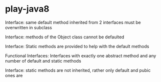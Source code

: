 # play-java8

Interface: same default method inherited from 2 interfaces must be overwritten in subclass

Interface: methods of the Object class cannot be defaulted

Interface: Static methods are provided to help with the default methods

Functional Interfaces: Interfaces with exactly one abstract method and any number of default and static methods

Interface: static methods are not inherited, rather only default and pubic ones are